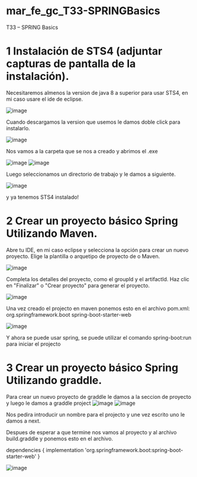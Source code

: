 # mar_fe_gc_T33-SPRINGBasics
T33 – SPRING Basics

# 1 Instalación de STS4 (adjuntar capturas de pantalla de la instalación).
Necesitaremos almenos la version de java 8 a superior para usar STS4, en mi caso usare el ide de eclipse.

![image](https://github.com/GCMrybakin/mar_fe_gc_T33-SPRINGBasics/assets/135844963/259019fc-e498-4b73-9620-2871f63c266f)

Cuando descargamos la version que usemos le damos doble click para instalarlo.

![image](https://github.com/GCMrybakin/mar_fe_gc_T33-SPRINGBasics/assets/135844963/3fcae122-4ccf-4ef4-b2de-5c9d18492e88)

Nos vamos a la carpeta que se nos a creado y abrimos el .exe

![image](https://github.com/GCMrybakin/mar_fe_gc_T33-SPRINGBasics/assets/135844963/16801e33-2b09-4e3f-a1e6-019430d575c7)
![image](https://github.com/GCMrybakin/mar_fe_gc_T33-SPRINGBasics/assets/135844963/d09c0bac-bd1a-4559-b698-91db461b6e3a)

Luego seleccionamos un directorio de trabajo y le damos a siguiente.

![image](https://github.com/GCMrybakin/mar_fe_gc_T33-SPRINGBasics/assets/135844963/822367fa-12e0-4c1a-b265-4d2b08bcfe10)

y ya tenemos STS4 instalado!


# 2 Crear un proyecto básico Spring Utilizando Maven. 
Abre tu IDE, en mi caso eclipse y selecciona la opción para crear un nuevo proyecto.
Elige la plantilla o arquetipo de proyecto de o Maven.

![image](https://github.com/GCMrybakin/mar_fe_gc_T33-SPRINGBasics/assets/135844963/11248b70-4ee7-4d5f-b705-4b7cb37327af)

Completa los detalles del proyecto, como el groupId y el artifactId.
Haz clic en "Finalizar" o "Crear proyecto" para generar el proyecto.

![image](https://github.com/GCMrybakin/mar_fe_gc_T33-SPRINGBasics/assets/135844963/1ce3d5e9-7e9b-4584-88fa-7f5912f5e77c)

Una vez creado el projecto en maven ponemos esto en el archivo pom.xml:
<dependency>
    <groupId>org.springframework.boot</groupId>
    <artifactId>spring-boot-starter-web</artifactId>
</dependency>

![image](https://github.com/GCMrybakin/mar_fe_gc_T33-SPRINGBasics/assets/135844963/cb3d5eb0-5ac0-427f-89b2-7537e2d10ad5)


Y ahora se puede usar spring, se puede utilizar el comando spring-boot:run para iniciar el projecto

# 3 Crear un proyecto básico Spring Utilizando graddle. 

Para crear un nuevo proyecto de graddle le damos a la seccion de proyecto y luego le damos a graddle project 
![image](https://github.com/GCMrybakin/mar_fe_gc_T33-SPRINGBasics/assets/135844963/a0d0ce63-4390-4d17-8f06-4fc8962aabee)
![image](https://github.com/GCMrybakin/mar_fe_gc_T33-SPRINGBasics/assets/135844963/fc27f6b5-36af-41e7-9516-426c254decc6)

Nos pedira introducir un nombre para el projecto y une vez escrito uno le damos a next.

Despues de esperar a que termine nos vamos al proyecto y al archivo build.graddle y ponemos esto en el archivo.

dependencies {
    implementation 'org.springframework.boot:spring-boot-starter-web'
}

![image](https://github.com/GCMrybakin/mar_fe_gc_T33-SPRINGBasics/assets/135844963/e764b1e5-c9f2-4121-8217-7812664e8456)
